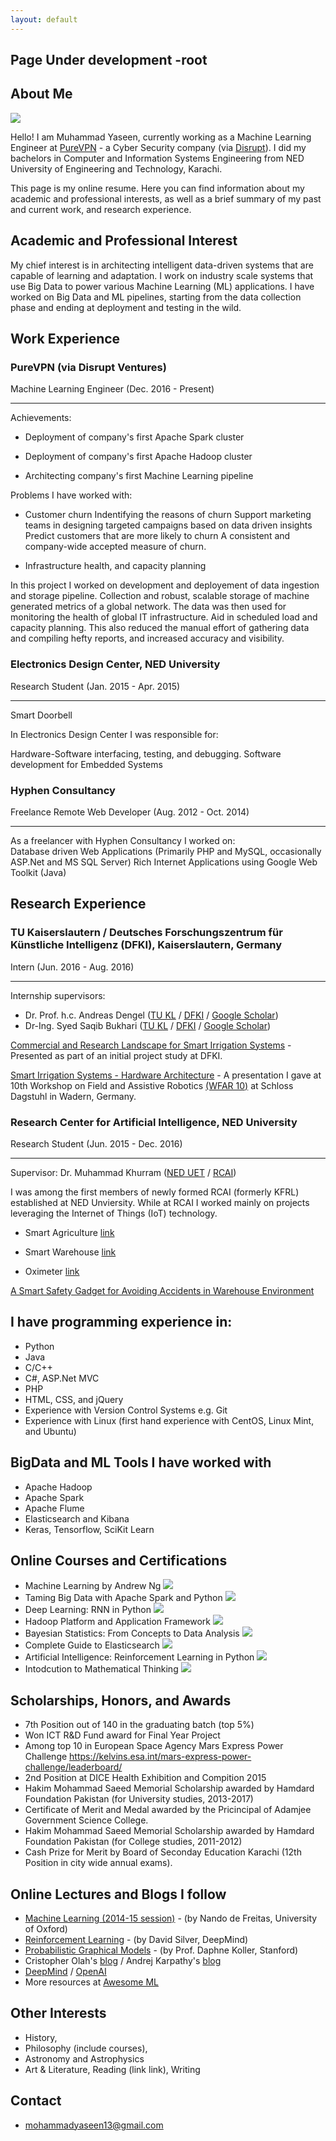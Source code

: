 ```yaml
---
layout: default
---
```

## Page Under development -root

## About Me

<img class="profile-picture" src="yaseen.jpg">

Hello! I am Muhammad Yaseen, currently working as a Machine Learning Engineer at [PureVPN](http://www.purevpn.com) - a Cyber Security company (via [Disrupt](http://www.disrupt.com/platform)). I did my bachelors in Computer and Information Systems Engineering from NED University of Engineering and Technology, Karachi.

This page is my online resume. Here you can find information about my academic and professional interests, as well as a brief summary of my past and current work, and research experience.

## Academic and Professional Interest

My chief interest is in architecting intelligent data-driven systems that are capable of learning and adaptation. I work on industry scale systems that use Big Data to power various Machine Learning (ML) applications. I have worked on Big Data and ML pipelines, starting from the data collection phase and ending at deployment and testing in the wild.

## Work Experience


### PureVPN (via Disrupt Ventures)

<span class="jobposition">Machine Learning Engineer (Dec. 2016 - Present)</span>

---
Achievements:

* Deployment of company's first Apache Spark cluster

* Deployment of company's first Apache Hadoop cluster

* Architecting company's first Machine Learning pipeline

Problems I have worked with:

* Customer churn 
Indentifying the reasons of churn
Support marketing teams in designing targeted campaigns based on data driven insights
Predict customers that are more likely to churn
A consistent and company-wide accepted measure of churn.


* Infrastructure health, and capacity planning

In this project I worked on development and deployement of data ingestion and storage pipeline. Collection and robust, scalable storage of machine generated metrics of a global network. The data was then used for monitoring the health of global IT infrastructure. Aid in scheduled load and capacity planning. This also reduced the manual effort of gathering data and compiling hefty reports, and increased accuracy and visibility.

### Electronics Design Center, NED University

<span class="jobposition">Research Student (Jan. 2015 - Apr. 2015)</span>

---

Smart Doorbell

In Electronics Design Center I was responsible for:  

Hardware-Software interfacing, testing, and debugging.
Software development for Embedded Systems  

### Hyphen Consultancy

<span class="jobposition">Freelance Remote Web Developer (Aug. 2012 - Oct. 2014)</span>

---

As a freelancer with Hyphen Consultancy I worked on:  
Database driven Web Applications (Primarily PHP and MySQL, occasionally ASP.Net and MS SQL Server) 
Rich Internet Applications using Google Web Toolkit (Java)

 
## Research Experience

### TU Kaiserslautern / Deutsches Forschungszentrum für Künstliche Intelligenz (DFKI), Kaiserslautern, Germany

<span class="jobposition">Intern (Jun. 2016 - Aug. 2016)</span>

---

Internship supervisors: 
- Dr. Prof. h.c. Andreas Dengel ([TU KL](http://agd.informatik.uni-kl.de/team/lehre/prof-dr-prof-hc-andreas-dengel/) / [DFKI](https://www.dfki.de/web/kontakt/mitarbeiter?uid=ande00) / [Google Scholar](https://scholar.google.com/citations?user=p3YP0DMAAAAJ&hl=en)) 
- Dr-Ing. Syed Saqib Bukhari ([TU KL](http://agd.informatik.uni-kl.de/team/lehre/dr-saquib-bukhari/) / [DFKI](http://dfki.de/~bukhari/) / [Google Scholar](https://scholar.google.com/citations?user=q3ecbfMAAAAJ&hl=en))

[Commercial and Research Landscape for Smart Irrigation Systems](https://www.slideshare.net/MuhammadYaseenAftab1/commercial-research-landscape-for-smart-irrigation-systems) - Presented as part of an initial project study at DFKI.

[Smart Irrigation Systems - Hardware Architecture](https://www.slideshare.net/MuhammadYaseenAftab1/smart-irrigation-system-hardware-architecture-for-warm-project) - A presentation I gave at 10th Workshop on Field and Assistive Robotics [(WFAR 10)](https://agrosy.informatik.uni-kl.de/en/conferences/wfar/wfar10/) at Schloss Dagstuhl in Wadern, Germany.

### Research Center for Artificial Intelligence, NED University 

<span class="jobposition">Research Student (Jun. 2015 - Dec. 2016)</span>

---

Supervisor: Dr. Muhammad Khurram ([NED UET](http://www.neduet.edu.pk/cise/mkhurram.html) / [RCAI](http://rcai.pk/ResearchCenterAI/ourteam/director.html))

I was among the first members of newly formed RCAI (formerly KFRL) established at NED Unviersity. While at RCAI I worked mainly on projects leveraging the Internet of Things (IoT) technology.  

* Smart Agriculture [link](http://rcai.pk/ResearchCenterAI/project/pp1.html)


* Smart Warehouse [link](http://rcai.pk/ResearchCenterAI/project/p4.html)


* Oximeter [link](http://rcai.pk/ResearchCenterAI/project/p8.html)


[A Smart Safety Gadget for Avoiding Accidents in Warehouse Environment](https://www.slideshare.net/MuhammadYaseenAftab1/a-smart-safety-gadget-for-avoiding-accidents-in-warehouse-environment)

## I have programming experience in:

* Python
* Java
* C/C++
* C#, ASP.Net MVC
* PHP
* HTML, CSS, and jQuery 
* Experience with Version Control Systems e.g. Git 
* Experience with Linux (first hand experience with CentOS, Linux Mint, and Ubuntu)

## BigData and ML Tools I have worked with

* Apache Hadoop
* Apache Spark
* Apache Flume
* Elasticsearch and Kibana
* Keras, Tensorflow, SciKit Learn

## Online Courses and Certifications

* Machine Learning by Andrew Ng <a class="ext-link-a" href="https://www.coursera.org/learn/machine-learning"><img class="ext-link-img" src="./images/ext-link.png" /></a> 
* Taming Big Data with Apache Spark and Python <a class="ext-link-a" href="https://www.udemy.com/taming-big-data-with-apache-spark-hands-on"><img class="ext-link-img" src="./images/ext-link.png" /></a> 
* Deep Learning: RNN in Python <a class="ext-link-a" href="https://www.udemy.com/deep-learning-recurrent-neural-networks-in-python"><img class="ext-link-img" src="./images/ext-link.png" /></a> 
* Hadoop Platform and Application Framework <a class="ext-link-a" href="https://www.coursera.org/learn/hadoop"><img class="ext-link-img" src="./images/ext-link.png" /></a>
* Bayesian Statistics: From Concepts to Data Analysis <a class="ext-link-a" href="https://www.coursera.org/learn/bayesian-statistics"><img class="ext-link-img" src="./images/ext-link.png" /></a>
* Complete Guide to Elasticsearch <a class="ext-link-a" href="https://www.udemy.com/elasticsearch-complete-guide"><img class="ext-link-img" src="./images/ext-link.png" /></a> 
* Artificial Intelligence: Reinforcement Learning in Python <a class="ext-link-a" href="https://www.udemy.com/deep-learning-recurrent-neural-networks-in-python"><img class="ext-link-img" src="./images/ext-link.png" /></a> 
* Intodcution to Mathematical Thinking <a class="ext-link-a" href="https://www.coursera.org/course/maththink"><img class="ext-link-img" src="./images/ext-link.png" /></a>

## Scholarships, Honors, and Awards

* 7th Position out of 140 in the graduating batch (top 5%)
* Won ICT R&D Fund award for Final Year Project
* Among top 10 in European Space Agency Mars Express Power Challenge https://kelvins.esa.int/mars-express-power-challenge/leaderboard/
* 2nd Position at DICE Health Exhibition and Compition 2015 
* Hakim Mohammad Saeed Memorial Scholarship awarded by Hamdard Foundation Pakistan (for University studies, 2013-2017) 
* Certificate of Merit and Medal awarded by the Pricincipal of Adamjee Government Science College.
* Hakim Mohammad Saeed Memorial Scholarship awarded by Hamdard Foundation Pakistan (for College studies, 2011-2012)
* Cash Prize for Merit by Board of Seconday Education Karachi (12th Position in city wide annual exams).

## Online Lectures and Blogs I follow

* [Machine Learning (2014-15 session)](https://www.cs.ox.ac.uk/people/nando.defreitas/machinelearning/) - (by Nando de Freitas, University of Oxford)
* [Reinforcement Learning](https://www.youtube.com/watch?v=2pWv7GOvuf0&list=PLzuuYNsE1EZAXYR4FJ75jcJseBmo4KQ9-) - (by David Silver, DeepMind)  
* [Probabilistic Graphical Models](https://www.youtube.com/watch?v=WPSQfOkb1M8&list=PL50E6E80E8525B59C) - (by Prof. Daphne Koller, Stanford)
* Cristopher Olah's [blog](http://colah.github.io/) / Andrej Karpathy's [blog](http://karpathy.github.io/)
* [DeepMind](www.deepmind.com) / [OpenAI](www.openai.com)
* More resources at [Awesome ML](https://github.com/josephmisiti/awesome-machine-learning)

## Other Interests

* History,
* Philosophy (include courses),
* Astronomy and Astrophysics
* Art & Literature, Reading (link link), Writing

## Contact

* mohammadyaseen13@gmail.com
